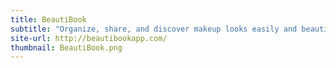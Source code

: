 ```yaml
---
title: BeautiBook
subtitle: "Organize, share, and discover makeup looks easily and beautifully. &emsp; &emsp; &emsp; &emsp; &emsp; &emsp &emsp; &emsp; &emsp; &emsp; &emsp; &emsp &emsp &emsp"
site-url: http://beautibookapp.com/
thumbnail: BeautiBook.png
---
```

